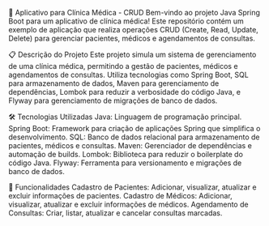🏥 Aplicativo para Clínica Médica - CRUD
Bem-vindo ao projeto Java Spring Boot para um aplicativo de clínica médica! Este repositório contém um exemplo de aplicação que realiza operações CRUD (Create, Read, Update, Delete) para gerenciar pacientes, médicos e agendamentos de consultas.

📋 Descrição do Projeto
Este projeto simula um sistema de gerenciamento de uma clínica médica, permitindo a gestão de pacientes, médicos e agendamentos de consultas. Utiliza tecnologias como Spring Boot, SQL para armazenamento de dados, Maven para gerenciamento de dependências, Lombok para reduzir a verbosidade do código Java, e Flyway para gerenciamento de migrações de banco de dados.

🛠️ Tecnologias Utilizadas
Java: Linguagem de programação principal.
Spring Boot: Framework para criação de aplicações Spring que simplifica o desenvolvimento.
SQL: Banco de dados relacional para armazenamento de pacientes, médicos e consultas.
Maven: Gerenciador de dependências e automação de builds.
Lombok: Biblioteca para reduzir o boilerplate do código Java.
Flyway: Ferramenta para versionamento e migrações de banco de dados.

🔧 Funcionalidades
Cadastro de Pacientes: Adicionar, visualizar, atualizar e excluir informações de pacientes.
Cadastro de Médicos: Adicionar, visualizar, atualizar e excluir informações de médicos.
Agendamento de Consultas: Criar, listar, atualizar e cancelar consultas marcadas.
